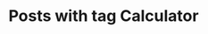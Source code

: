 ---
layout: tag
title: Posts with tag Calculator
tag: calculator
permalink: /tags/calculator/
sitemap: false
---